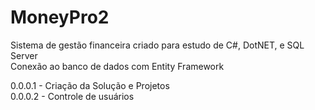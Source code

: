 # MoneyPro2

Sistema de gestão financeira criado para estudo de C#, DotNET, e SQL Server<br/>
Conexão ao banco de dados com Entity Framework

0.0.0.1 - Criação da Solução e Projetos<br/>
0.0.0.2 - Controle de usuários